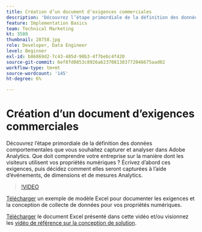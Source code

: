 ```yaml
---
title: Création d’un document d’exigences commerciales
description: 'Découvrez l’étape primordiale de la définition des données comportementales que vous souhaitez capturer et analyser dans Adobe Analytics. Que doit comprendre votre entreprise sur la manière dont les visiteurs utilisent vos propriétés numériques ? Écrivez d’abord ces exigences, puis décidez comment elles seront capturées à l’aide d’événements, de dimensions et de mesures Analytics. '
feature: Implementation Basics
team: Technical Marketing
kt: 3580
thumbnail: 28758.jpg
role: Developer, Data Engineer
level: Beginner
exl-id: b86869d2-7c43-485d-98b3-4f7bebc4f420
source-git-commit: 6ef8fd0853c8926a6237081383772046675aad02
workflow-type: tm+mt
source-wordcount: '145'
ht-degree: 6%

---
```


# Création d’un document d’exigences commerciales

Découvrez l’étape primordiale de la définition des données comportementales que vous souhaitez capturer et analyser dans Adobe Analytics. Que doit comprendre votre entreprise sur la manière dont les visiteurs utilisent vos propriétés numériques ? Écrivez d’abord ces exigences, puis décidez comment elles seront capturées à l’aide d’événements, de dimensions et de mesures Analytics.

>[!VIDEO](https://video.tv.adobe.com/v/28758/?quality=12)

[Télécharger](assets/aa-implementation-playbook.xlsx) un exemple de modèle Excel pour documenter les exigences et la conception de collecte de données pour vos propriétés numériques.

[Télécharger](assets/geometrixx-clothiers-brd-sdr.xlsx) le document Excel présenté dans cette vidéo et/ou visionnez les [vidéo de référence sur la conception de solution](creating-and-maintaining-an-sdr.md).
